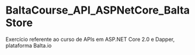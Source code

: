 # BaltaCourse_API_ASPNetCore_BaltaStore
Exercício referente ao curso de APIs em ASP.NET Core 2.0 e Dapper, plataforma Balta.io
